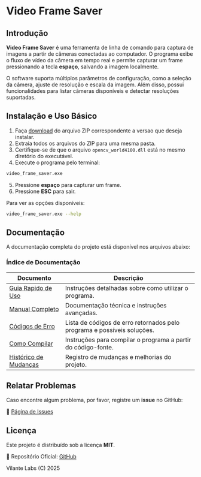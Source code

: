 
# Video Frame Saver

## Introdução

**Video Frame Saver** é uma ferramenta de linha de comando para captura de imagens a partir de câmeras conectadas ao computador. O programa exibe o fluxo de vídeo da câmera em tempo real e permite capturar um frame pressionando a tecla **espaço**, salvando a imagem localmente.

O software suporta múltiplos parâmetros de configuração, como a seleção da câmera, ajuste de resolução e escala da imagem. Além disso, possui funcionalidades para listar câmeras disponíveis e detectar resoluções suportadas.

## Instalação e Uso Básico

1. Faça [download] do arquivo ZIP correspondente a versao que deseja instalar.
2. Extraia todos os arquivos do ZIP para uma mesma pasta.
3. Certifique-se de que o arquivo `opencv_world4100.dll` está no mesmo diretório do executável.
4. Execute o programa pelo terminal:

[download]: https://github.com/fvilante/video_frame_saver/releases

   ```sh
   video_frame_saver.exe
   ```

5. Pressione **espaço** para capturar um frame.
6. Pressione **ESC** para sair.

Para ver as opções disponíveis:

```sh
video_frame_saver.exe --help
```

## Documentação

A documentação completa do projeto está disponível nos arquivos abaixo:

### Índice de Documentação

| Documento | Descrição |
|-----------|-----------|
| [Guia Rapido de Uso](https://github.com/fvilante/video_frame_saver/blob/main/docs/GUIA_DE_USO.txt) | Instruções detalhadas sobre como utilizar o programa. |
| [Manual Completo](https://github.com/fvilante/video_frame_saver/blob/main/docs/MANUAL_COMPLETO.md) | Documentação técnica e instruções avançadas. |
| [Códigos de Erro](https://github.com/fvilante/video_frame_saver/blob/main/docs/CODIGOS_DE_ERRO.txt) | Lista de códigos de erro retornados pelo programa e possíveis soluções. |
| [Como Compilar](https://github.com/fvilante/video_frame_saver/blob/main/docs/COMO_COMPILAR.md) | Instruções para compilar o programa a partir do código-fonte. |
| [Histórico de Mudanças](https://github.com/fvilante/video_frame_saver/blob/main/CHANGELOG.md) | Registro de mudanças e melhorias do projeto. |

## Relatar Problemas

Caso encontre algum problema, por favor, registre um **issue** no GitHub:

🔗 [Página de Issues](https://github.com/fvilante/video_frame_saver/issues)

## Licença

Este projeto é distribuído sob a licença **MIT**.

📌 Repositório Oficial: [GitHub](https://github.com/fvilante/video_frame_saver)

Vilante Labs (C) 2025